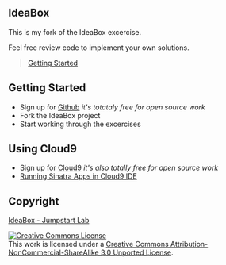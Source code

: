 ## IdeaBox

This is my fork of the IdeaBox excercise.

Feel free review code to implement your own solutions.

> [Getting Started](http://tutorials.jumpstartlab.com/projects/idea_box.html#i0:-getting-started)

## Getting Started

* Sign up for [Github](github.com/signup) _it's totataly free for open source work_
* Fork the IdeaBox project
* Start working through the excercises

## Using Cloud9

* Sign up for [Cloud9](cloud9.com/signup) _it's also totally free for open source work_
* [Running Sinatra Apps in Cloud9 IDE](https://coderwall.com/p/hngjwq)

## Copyright

[IdeaBox - Jumpstart Lab](http://tutorials.jumpstartlab.com/projects/idea_box.html)

<a rel="license" href="http://creativecommons.org/licenses/by-nc-sa/3.0/"><img alt="Creative Commons License" style="border-width:0" src="http://i.creativecommons.org/l/by-nc-sa/3.0/88x31.png" /></a><br />This work is licensed under a <a rel="license" href="http://creativecommons.org/licenses/by-nc-sa/3.0/">Creative Commons Attribution-NonCommercial-ShareAlike 3.0 Unported License</a>.
